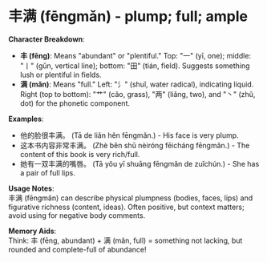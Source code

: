 # **丰满 (fēngmǎn) - plump; full; ample**

**Character Breakdown**:  
- **丰 (fēng)**: Means "abundant" or "plentiful." Top: "一" (yī, one); middle: "丨" (gǔn, vertical line); bottom: "田" (tián, field). Suggests something lush or plentiful in fields.  
- **满 (mǎn)**: Means "full." Left: "氵" (shuǐ, water radical), indicating liquid. Right (top to bottom): "艹" (cǎo, grass), "两" (liǎng, two), and "丶" (zhǔ, dot) for the phonetic component.

**Examples**:  
- 他的脸很丰满。 (Tā de liǎn hěn fēngmǎn.) - His face is very plump.  
- 这本书内容非常丰满。 (Zhè běn shū nèiróng fēicháng fēngmǎn.) - The content of this book is very rich/full.  
- 她有一双丰满的嘴唇。 (Tā yǒu yī shuāng fēngmǎn de zuǐchún.) - She has a pair of full lips.

**Usage Notes**:  
丰满 (fēngmǎn) can describe physical plumpness (bodies, faces, lips) and figurative richness (content, ideas). Often positive, but context matters; avoid using for negative body comments.

**Memory Aids**:  
Think: 丰 (fēng, abundant) + 满 (mǎn, full) = something not lacking, but rounded and complete-full of abundance!